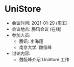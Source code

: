 # UniStore

- 会议时间: 2021-01-29 (周五)
- 会议地点: 腾讯会议 (在线)
- 参加人员:
  - 腾讯: 李海翔
  - 南京大学: 魏恒峰
- 讨论内容:
  - 魏恒峰介绍 UniStore 工作